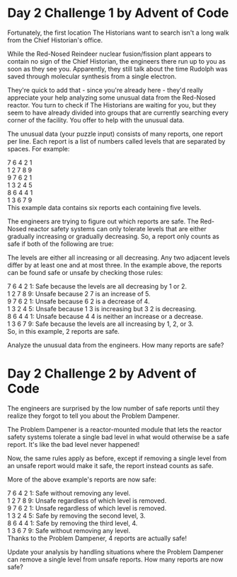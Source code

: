 # Day 2 Challenge 1 by Advent of Code
Fortunately, the first location The Historians want to search isn't a long walk from the Chief Historian's office.

While the Red-Nosed Reindeer nuclear fusion/fission plant appears to contain no sign of the Chief Historian, the engineers there run up to you as soon as they see you. Apparently, they still talk about the time Rudolph was saved through molecular synthesis from a single electron.

They're quick to add that - since you're already here - they'd really appreciate your help analyzing some unusual data from the Red-Nosed reactor. You turn to check if The Historians are waiting for you, but they seem to have already divided into groups that are currently searching every corner of the facility. You offer to help with the unusual data.

The unusual data (your puzzle input) consists of many reports, one report per line. Each report is a list of numbers called levels that are separated by spaces. For example:

7 6 4 2 1    
1 2 7 8 9    
9 7 6 2 1    
1 3 2 4 5    
8 6 4 4 1    
1 3 6 7 9    
This example data contains six reports each containing five levels.

The engineers are trying to figure out which reports are safe. The Red-Nosed reactor safety systems can only tolerate levels that are either gradually increasing or gradually decreasing. So, a report only counts as safe if both of the following are true:

The levels are either all increasing or all decreasing.
Any two adjacent levels differ by at least one and at most three.
In the example above, the reports can be found safe or unsafe by checking those rules:

7 6 4 2 1: Safe because the levels are all decreasing by 1 or 2.    
1 2 7 8 9: Unsafe because 2 7 is an increase of 5.    
9 7 6 2 1: Unsafe because 6 2 is a decrease of 4.    
1 3 2 4 5: Unsafe because 1 3 is increasing but 3 2 is decreasing.    
8 6 4 4 1: Unsafe because 4 4 is neither an increase or a decrease.    
1 3 6 7 9: Safe because the levels are all increasing by 1, 2, or 3.    
So, in this example, 2 reports are safe.

Analyze the unusual data from the engineers. How many reports are safe?
# Day 2 Challenge 2 by Advent of Code
The engineers are surprised by the low number of safe reports until they realize they forgot to tell you about the Problem Dampener.

The Problem Dampener is a reactor-mounted module that lets the reactor safety systems tolerate a single bad level in what would otherwise be a safe report. It's like the bad level never happened!

Now, the same rules apply as before, except if removing a single level from an unsafe report would make it safe, the report instead counts as safe.

More of the above example's reports are now safe:

7 6 4 2 1: Safe without removing any level.    
1 2 7 8 9: Unsafe regardless of which level is removed.    
9 7 6 2 1: Unsafe regardless of which level is removed.    
1 3 2 4 5: Safe by removing the second level, 3.    
8 6 4 4 1: Safe by removing the third level, 4.    
1 3 6 7 9: Safe without removing any level.    
Thanks to the Problem Dampener, 4 reports are actually safe!

Update your analysis by handling situations where the Problem Dampener can remove a single level from unsafe reports. How many reports are now safe?
